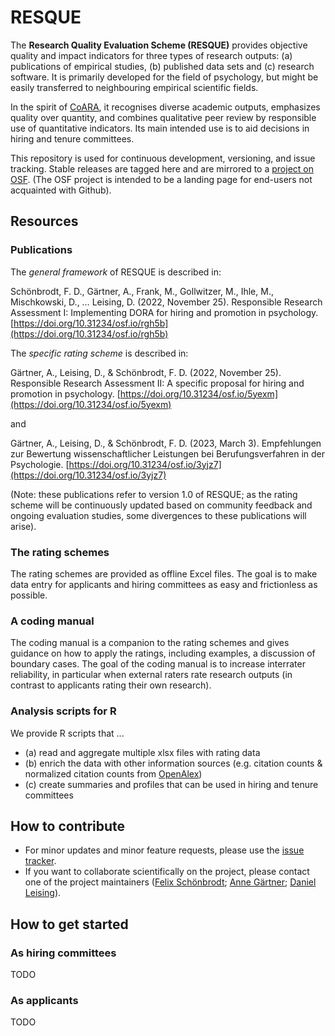 # RESQUE

The **Research Quality Evaluation Scheme (RESQUE)** provides objective quality and impact indicators for three types of research outputs:
(a) publications of empirical studies, (b) published data sets and (c) research software. It is primarily developed for the field of psychology, but might be easily transferred to neighbouring empirical scientific fields.

In the spirit of [CoARA](https://coara.eu), it recognises diverse academic outputs, emphasizes quality over quantity, and combines qualitative peer review by responsible use of quantitative indicators. Its main intended use is to aid decisions in hiring and tenure committees.

This repository is used for continuous development, versioning, and issue tracking.
Stable releases are tagged here and are mirrored to a [project on OSF](https://osf.io/4wynr/wiki/home/).
(The OSF project is intended to be a landing page for end-users not acquainted with Github).

## Resources

### Publications

The *general framework* of RESQUE is described in:

Schönbrodt, F. D., Gärtner, A., Frank, M., Gollwitzer, M., Ihle, M., Mischkowski, D., … Leising, D. (2022, November 25). Responsible Research Assessment I: Implementing DORA for hiring and promotion in psychology. [https://doi.org/10.31234/osf.io/rgh5b](https://doi.org/10.31234/osf.io/rgh5b)

The *specific rating scheme* is described in:

Gärtner, A., Leising, D., & Schönbrodt, F. D. (2022, November 25). Responsible Research Assessment II: A specific proposal for hiring and promotion in psychology. [https://doi.org/10.31234/osf.io/5yexm](https://doi.org/10.31234/osf.io/5yexm)

and

Gärtner, A., Leising, D., & Schönbrodt, F. D. (2023, March 3). Empfehlungen zur Bewertung wissenschaftlicher Leistungen bei Berufungsverfahren in der Psychologie. [https://doi.org/10.31234/osf.io/3yjz7](https://doi.org/10.31234/osf.io/3yjz7)

(Note: these publications refer to version 1.0 of RESQUE; as the rating scheme will be continuously updated based on community feedback and ongoing evaluation studies, some divergences to these publications will arise).

### The rating schemes
The rating schemes are provided as offline Excel files. The goal is to make data entry for applicants and hiring committees as easy and frictionless as possible.

### A coding manual
The coding manual is a companion to the rating schemes and gives guidance on how to apply the ratings, including examples, a discussion of boundary cases.
The goal of the coding manual is to increase interrater reliability, in particular when external raters rate research outputs (in contrast to applicants rating their own research).

### Analysis scripts for R
We provide R scripts that ...

- (a) read and aggregate multiple xlsx files with rating data
- (b) enrich the data with other information sources (e.g. citation counts & normalized citation counts from [OpenAlex](https://openalex.org))
- (c) create summaries and profiles that can be used in hiring and tenure committees

## How to contribute

- For minor updates and minor feature requests, please use the [issue tracker](https://github.com/nicebread/RESQUE/issues).
- If you want to collaborate scientifically on the project, please contact one of the project maintainers ([Felix Schönbrodt](mailto:felix.schoenbrodt@psy.lmu.de); [Anne Gärtner](mailto:anne_gaertner@tu-dresden.de); [Daniel Leising](mailto:Daniel.Leising@tu-dresden.de)).


## How to get started

### As hiring committees

TODO

### As applicants

TODO


